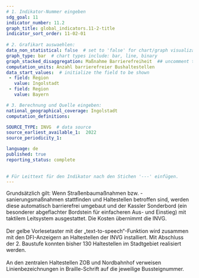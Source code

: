 ```yaml
---
# 1. Indikator-Nummer eingeben 
sdg_goal: 11 
indicator_number: 11.2
graph_title: global_indicators.11-2-title
indicator_sort_order: 11-02-01
 
# 2. Grafikart auswaehlen: 
data_non_statistical: false  # set to 'false' for chart/graph visualization 
graph_type: bar  # chart types include: bar, line, binary 
graph_stacked_disaggregation: Maßnahme Barrierefreiheit  ## uncomment this line for stacked bars. eplace 'Geschlecht' with the field of aggregation. 
computation_units: Anzahl barrierefreier Bushaltestellen
data_start_values:  # initialize the field to be shown  
 - field: Region 
   value: Ingolstadt 
 - field: Region 
   value: Bayern 

# 3. Berechnung und Quelle eingeben: 
national_geographical_coverage: Ingolstadt 
computation_definitions: 

SOURCE_TYPE: INVG  # data source  
source_earliest_available_1:  2022
source_periodicity_1: 

language: de   
published: true 
reporting_status: complete
 
 
# Für Leittext für den Indikator nach den Stichen '---' einfügen. 
---
```

Grundsätzlich gilt: Wenn Straßenbaumaßnahmen bzw. -sanierungsmaßnahmen stattfinden und Haltestellen betroffen sind, werden diese automatisch barrierefrei umgebaut und der Kassler Sonderbord (ein besonderer abgeflachter Bordstein für einfacheren Aus- und Einstieg) mit taktilem Leitsystem ausgestattet.  Die Kosten übernimmt die INVG.<br>
<br>
Der gelbe Vorlesetaster mit der „text-to-speech“-Funktion wird zusammen mit den DFI-Anzeigern an Haltestellen der INVG installiert. Mit Abschluss der 2. Baustufe konnten bisher 130 Haltestellen im Stadtgebiet realisiert werden.<br>
<br>
An den zentralen Haltestellen ZOB und Nordbahnhof verweisen Linienbezeichnungen in Braille-Schrift auf die jeweilige Bussteignummer.
